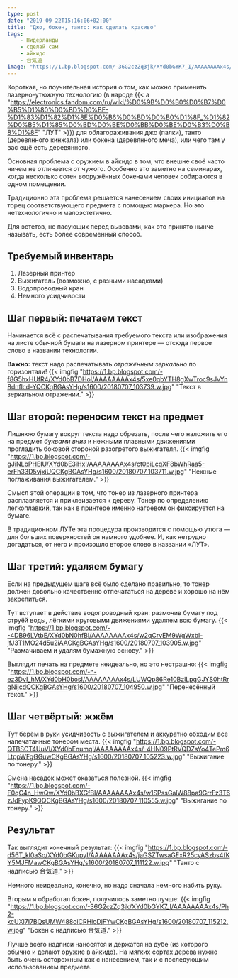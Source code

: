 ```yaml
---
type: post
date: "2019-09-22T15:16:06+02:00"
title: "Джо, бокен, танто: как сделать красиво"
tags:
    - Нидерланды
    - сделай сам
    - айкидо
    - 合気道
image: "https://1.bp.blogspot.com/-36G2czZq3jk/XYd0bGYK7_I/AAAAAAAAx4s/Ph2-kcUXl7I7BQsUMW488oiCRHioDjFYwCKgBGAsYHg/s1600/20180707_115212.w.jpg"
---
```


Короткая, но поучительная история о том, как можно применить лазерно-утюжную технологию (в народе {{< a "https://electronics.fandom.com/ru/wiki/%D0%9B%D0%B0%D0%B7%D0%B5%D1%80%D0%BD%D0%BE-%D1%83%D1%82%D1%8E%D0%B6%D0%BD%D0%B0%D1%8F_%D1%82%D0%B5%D1%85%D0%BD%D0%BE%D0%BB%D0%BE%D0%B3%D0%B8%D1%8F" "ЛУТ" >}}) для облагораживания джо (палки), танто (деревянного кинжала) или бокена (деревянного меча), или чего там у вас ещё есть деревянного.

<!--more-->

Основная проблема с оружием в айкидо в том, что внешне своё часто ничем не отличается от чужого. Особенно это заметно на семинарах, когда несколько сотен вооружённых бокенами человек собираются в одном помещении.

Традиционно эта проблема решается нанесением своих инициалов на торец соответствующего предмета с помощью маркера. Но это нетехнологично и малоэстетично.

Для эстетов, не пасующих перед вызовами, как это принято нынче называть, есть более современный способ.

## Требуемый инвентарь

1. Лазерный принтер
2. Выжигатель (возможно, с разными насадками)
3. Водопроводный кран
4. Немного усидчивости

## Шаг первый: печатаем текст

Начинается всё с распечатывания требуемого текста или изображения на листе обычной бумаги на лазерном принтере — отсюда первое слово в названии технологии.

**Важно:** текст надо распечатывать *отражённым зеркально* по горизонтали!
{{< imgfig "https://1.bp.blogspot.com/-f8G5hxHUfR4/XYd0bB7DHoI/AAAAAAAAx4s/5xe0qbYTH8gXwTroc9sJvYn8dnflcd-YQCKgBGAsYHg/s1600/20180707_103739.w.jpg" "Текст в зеркальном отражении." >}}

## Шаг второй: переносим текст на предмет

Лишнюю бумагу вокруг текста надо обрезать, после чего наложить его на предмет *буквами вниз* и нежными плавными движениями прогладить боковой стороной разогретого выжигателя.
{{< imgfig "https://1.bp.blogspot.com/-gJiNLbPHEIU/XYd0bE3iHxI/AAAAAAAAx4s/ct0piLcqXF8bWhRaa5-erFh33D5vjxiUQCKgBGAsYHg/s1600/20180707_103711.w.jpg" "Нежные поглаживания выжигателем." >}}

Смысл этой операции в том, что тонер из лазерного принтера расплавляется и приклеивается к дереву. Тонер по определению легкоплавкий, так как в принтере именно нагревом он фиксируется на бумаге.

В традиционном ЛУТе эта процедура производится с помощью утюга — для больших поверхностей он намного удобнее. И, как нетрудно догадаться, от него и произошло второе слово в названии «ЛУТ».

## Шаг третий: удаляем бумагу

Если на предыдущем шаге всё было сделано правильно, то тонер должен довольно качественно отпечататься на дереве и хорошо на нём закрепиться.

Тут вступает в действие водопроводный кран: размочив бумагу под струёй воды, лёгкими круговыми движениями удаляем всю бумагу.
{{< imgfig "https://1.bp.blogspot.com/--4DB96LVtbE/XYd0bN0hfBI/AAAAAAAAx4s/w2qCrvEM9WgWxbl-jfJ3T1MO24d5u2iAACKgBGAsYHg/s1600/20180707_103905.w.jpg" "Размачиваем и удалям бумажную основу." >}}

Выглядит печать на предмете неидеально, но это нестрашно:
{{< imgfig "https://1.bp.blogspot.com/-n-ez3DvI_hM/XYd0bH0bosI/AAAAAAAAx4s/LUWQp86Re10BzlLpgGJYS0htRrgNijcdQCKgBGAsYHg/s1600/20180707_104950.w.jpg" "Перенесённый текст." >}}

## Шаг четвёртый: жжём

Тут берём в руки усидчивость с выжигателем и аккуратно обходим все напечатанные тонером места. 
{{< imgfig "https://1.bp.blogspot.com/-QTBSCT4UuVI/XYd0bEnumqI/AAAAAAAAx4s/-4HN09PtRVQDZsYo4TePm6LtppWFgGGuwCKgBGAsYHg/s1600/20180707_105223.w.jpg" "Выжигание по тонеру." >}}

Смена насадок может оказаться полезной. 
{{< imgfig "https://1.bp.blogspot.com/-F0qC4n_HwQw/XYd0bBXGfBI/AAAAAAAAx4s/w1SPssGalW88pa9GrrFz3T6zJdFypK9QQCKgBGAsYHg/s1600/20180707_110555.w.jpg" "Выжигание по тонеру." >}}

## Результат

Так выглядит конечный результат:
{{< imgfig "https://1.bp.blogspot.com/-d56T_kl0aSo/XYd0bGKupyI/AAAAAAAAx4s/jaGSZTwsaGExR25cyASzbs4fKY5MJFMawCKgBGAsYHg/s1600/20180707_111122.w.jpg" "Танто с надписью 合気道." >}}

Немного неидеально, конечно, но надо сначала немного набить руку.

Вторым я обработал бокен, получилось заметно лучше:
{{< imgfig "https://1.bp.blogspot.com/-36G2czZq3jk/XYd0bGYK7_I/AAAAAAAAx4s/Ph2-kcUXl7I7BQsUMW488oiCRHioDjFYwCKgBGAsYHg/s1600/20180707_115212.w.jpg" "Бокен с надписью 合気道." >}}

Лучше всего надписи наносятся и держатся на дубе (из которого обычно и делают оружие в айкидо). На мягких сортах дерева нужно быть очень осторожным как с нанесением, так и с последующим использованием предмета.